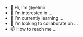 - 👋 Hi, I’m @yelmii
- 👀 I’m interested in ...
- 🌱 I’m currently learning ...
- 💞️ I’m looking to collaborate on ...
- 📫 How to reach me ...

<!---
yelmii/yelmii is a ✨ special ✨ repository because its `README.md` (this file) appears on your GitHub profile.
You can click the Preview link to take a look at your changes.
--->
